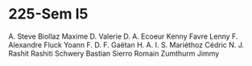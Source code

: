 # 225-Sem I5

A. Steve
Biollaz Maxime
D. Valerie
D. A.
Ecoeur Kenny
Favre Lenny
F. Alexandre
Fluck Yoann
F. D.
F. Gaëtan
H. A.
I. S.
Mariéthoz Cédric
N. J.
Rashit Rashiti
Schwery Bastian
Sierro Romain
Zumthurm Jimmy
